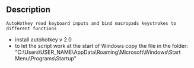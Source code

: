 ## Description
    AutoHotkey read keyboard inputs and bind macropads keystrokes to different functions

  - install autohotkey v 2.0
  - to let the script work at the start of Windows copy the file in the folder: 
    "C:\Users\USER_NAME\AppData\Roaming\Microsoft\Windows\Start Menu\Programs\Startup"